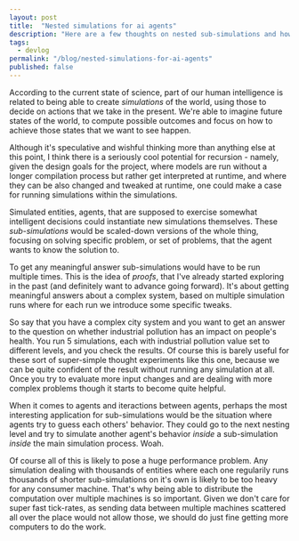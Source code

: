 ```yaml
---
layout: post
title:  "Nested simulations for ai agents"
description: "Here are a few thoughts on nested sub-simulations and how somewhat-intelligent agents could be developed within the proposed framework."
tags:
  - devlog
permalink: "/blog/nested-simulations-for-ai-agents"
published: false
---
```


<meta property="og:image" content="https://images.unsplash.com/photo-1516476675914-0160447c7282?ixlib=rb-1.2.1&ixid=eyJhcHBfaWQiOjEyMDd9&auto=format&fit=crop&w=735&q=80"/>

According to the current state of science, part of our human intelligence is related to being able to create *simulations* of the world, using those to decide on actions that we take in the present. We're able to imagine future states of the world, to compute possible outcomes and focus on how to achieve those states that we want to see happen.

Although it's speculative and wishful thinking more than anything else at this point, I think there is a seriously cool potential for recursion - namely, given the design goals for the project, where models are run without a longer compilation process but rather get interpreted at runtime, and where they can be also changed and tweaked at runtime, one could make a case for running simulations within the simulations. 

Simulated entities, agents, that are supposed to exercise somewhat intelligent decisions could instantiate new simulations themselves. These *sub-simulations* would be scaled-down versions of the whole thing, focusing on solving specific problem, or set of problems, that the agent wants to know the solution to. 

To get any meaningful answer sub-simulations would have to be run multiple times. This is the idea of *proofs*, that I've already started exploring in the past (and definitely want to advance going forward). It's about getting meaningful answers about a complex system, based on multiple simulation runs where for each run we introduce some specific tweaks. 

So say that you have a complex city system and you want to get an answer to the question on whether industrial pollution has an impact on people's health. You run 5 simulations, each with industrial pollution value set to different levels, and you check the results. Of course this is barely useful for these sort of super-simple thought experiments like this one, because we can be quite confident of the result without running any simulation at all. Once you try to evaluate more input changes and are dealing with more complex problems though it starts to become quite helpful.

When it comes to agents and iteractions between agents, perhaps the most interesting application for sub-simulations would be the situation where agents try to guess each others' behavior. They could go to the next nesting level and try to simulate another agent's behavior *inside* a sub-simulation *inside* the main simulation process. Woah.

Of course all of this is likely to pose a huge performance problem. Any simulation dealing with thousands of entities where each one regularily runs thousands of shorter sub-simulations on it's own is likely to be too heavy for any consumer machine. That's why being able to distribute the computation over multiple machines is so important. Given we don't care for super fast tick-rates, as sending data between multiple machines scattered all over the place would not allow those, we should do just fine getting more computers to do the work.
